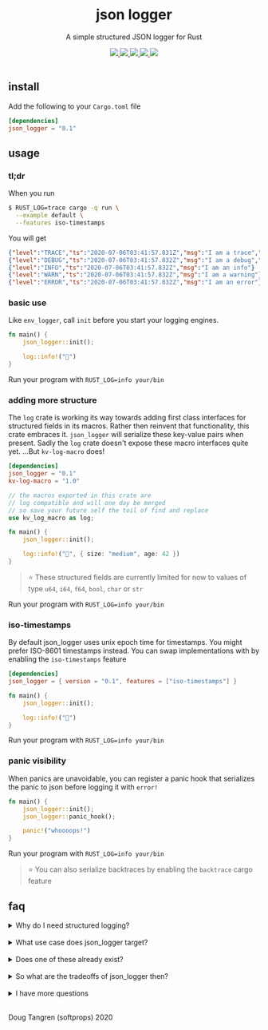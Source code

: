 <h1 align="center">
  json logger
</h1>

<p align="center">
   A simple structured JSON logger for Rust
</p>

<div align="center">
  <a alt="GitHub Actions" href="https://github.com/softprops/json-logger/actions">
    <img src="https://github.com/softprops/json-logger/workflows/Main/badge.svg"/>
  </a>
  <a alt="crates.io" href="https://crates.io/crates/json-logger">
    <img src="https://img.shields.io/crates/v/json-logger.svg?logo=rust"/>
  </a>
  <a alt="docs.rs" href="http://docs.rs/json-logger">
    <img src="https://docs.rs/json-logger/badge.svg"/>
  </a>
  <a alt="latest docs" href="https://softprops.github.io/json-logger">
   <img src="https://img.shields.io/badge/docs-latest-green.svg"/>
  </a>
  <a alt="license" href="LICENSE">
    <img src="https://img.shields.io/badge/license-MIT-brightgreen.svg"/>
  </a>
</div>

<br />

## install

Add the following to your `Cargo.toml` file

```toml
[dependencies]
json_logger = "0.1"
```

## usage

### tl;dr

When you run

```bash
$ RUST_LOG=trace cargo -q run \
  --example default \
  --features iso-timestamps
```

You will get

```json
{"level":"TRACE","ts":"2020-07-06T03:41:57.831Z","msg":"I am a trace","task_id":567,"thread_id":"12"}
{"level":"DEBUG","ts":"2020-07-06T03:41:57.832Z","msg":"I am a debug","foo":1}
{"level":"INFO","ts":"2020-07-06T03:41:57.832Z","msg":"I am an info"}
{"level":"WARN","ts":"2020-07-06T03:41:57.832Z","msg":"I am a warning"}
{"level":"ERROR","ts":"2020-07-06T03:41:57.832Z","msg":"I am an error"}
```

### basic use

Like `env_logger`, call `init` before you start your logging engines.

```rust
fn main() {
    json_logger::init();

    log::info!("👋")
}
```

Run your program with `RUST_LOG=info your/bin`

### adding more structure

The `log` crate is working its way towards adding first class interfaces for structured fields
in its macros. Rather then reinvent that functionality, this crate embraces it.  `json_logger` will serialize these key-value pairs when present. Sadly the `log` crate
doesn't expose these macro interfaces quite yet. ...But `kv-log-macro` does!

```toml
[dependencies]
json_logger = "0.1"
kv-log-macro = "1.0"
```

```rust
// the macros exported in this crate are
// log compatible and will one day be merged 
// so save your future self the toil of find and replace
use kv_log_macro as log;

fn main() {
    json_logger::init();

    log::info!("👋", { size: "medium", age: 42 })
}
```

> ⭐ These structured fields are currently limited for now to values of type `u64`, `i64`, `f64`, `bool`, `char` or `str`

Run your program with `RUST_LOG=info your/bin`

### iso-timestamps

By default json_logger uses unix epoch time for timestamps. You might prefer
ISO-8601 timestamps instead. You can swap implementations with by enabling the `iso-timestamps` feature

```toml
[dependencies]
json_logger = { version = "0.1", features = ["iso-timestamps"] }
```

```rust
fn main() {
    json_logger::init();

    log::info!("👋")
}
```

Run your program with `RUST_LOG=info your/bin`

### panic visibility

When panics are unavoidable, you can register a panic hook that serializes the panic to json before logging it with `error!`

```rust
fn main() {
    json_logger::init();
    json_logger::panic_hook();

    panic!("whoooops!")
}
```

Run your program with `RUST_LOG=info your/bin`

> ⭐ You can also serialize backtraces by enabling the `backtrace` cargo feature

## faq

<details><summary>Why do I need structured logging?</summary>
<p>

Maybe you don't. ...But maybe you do! You might if you run applications in production in an environment whose log aggregation does useful things
for you if you emit json logs such as

  - structured field based filters, an alternative to artisanal regex queries
  - aggregation statistics 
  - alert automation
  - anomaly detection
  - basically anything a computer can do for you when it's logs are structured in a machine readable format 

</p>
</details>
&nbsp;

 <details><summary>What use case does json_logger target?</summary>
<p>

Most folks on the Rust logging market start out with [`log`](https://crates.io/crates/log). They soon find they need configurable logging so they move to [`env_logger`](https://crates.io/crates/env_logger). Sometimes they want `env_logger` but pretty logging for host local application so they move to [`pretty_env_logger`](https://crates.io/crates/pretty_env_logger) of if you like [`emoji-logger`](https://crates.io/crates/emoji-logger).

In other cases you want to run applications in a cloud service that rewards you for emitting logs in JSON format. That's use case this targets, those coming from `env_logger` but would like to leverage build in JSON log parsing and discovery options their cloud provided offers for free.
</p>
</details>
&nbsp;
 <details><summary>Does one of these already exist?</summary>
<p>

A few actually. Like many crates in the Rust ecosystem, they are all good. Picking a dependency is a dance of picking your tradeoffs given an application's goals and needs.

There's [`slog`](https://github.com/slog-rs/slog), an entire ecosystem of logging for Rust. It's strength is that its highly configurable. It's drawback is that it's highly configurable interface can get in the way of simple cases where you just want to emit structured logs in json without a lot of ceremony.

Here's an example directly from its [docs](https://docs.rs/slog-json/2.3.0/slog_json/)

```rust
#[macro_use]
extern crate slog;
extern crate slog_json;

use slog::Drain;
use std::sync::Mutex;

fn main() {
    let root = slog::Logger::root(
        Mutex::new(slog_json::Json::default(std::io::stderr())).map(slog::Fuse),
        o!("version" => env!("CARGO_PKG_VERSION"))
    );
}
```

vs

```rust
fn main() {
    json_logger::init();
}
```

`slog`'s encouraged programming model is to pass loggers instances around as arguments. This is a good practice and allows for simple context propagation, but comes at the expense of being a much different programming model that others using the standard `log` crate have written code against so you may find yourself having to rewrite more code that just your program's initialization.

There's also [`femme`](https://github.com/lrlna/femme/) which is one part pretty printer, one part JSON logger, and one part WASM JavaScript object logger. It's strength is that is indeed pretty! It's not _just_ pretty logger and yet also not _just_ a JSON logger. It's an assortment of things making it broadly focused rather than narrowly focused on JSON log formatting. If you only use one of those things you might be packing more than you need.

If you are migrating from `env_logger`'s environment variable driving configuration options you are a bit out of luck. You will be finding yourself recompiling and rebuilding your application to change log levels.

</p>
</details>
&nbsp;

 <details><summary>So what are the tradeoffs of json_logger then?</summary>
<p>

Glad you asked. It depends on `env_logger` which has some opinionated defaults, some of which you might not like. For example, it logs to stderr by default. You might play for team stdout. The good news is that json_logger exposes its interfaces for overriding those opinions. 

Some features available in `env_logger` `json_logger` doesn't use and those bring in extra transitive dependencies. We're aware. Luckily they are all behind `env_logger` feature flags and `json_logger` turns them all off! The only transient dependency is then just `log` which you already have if your doing any sort of logging:)
</p>
</details>
&nbsp;

<details><summary>I have more questions</summary>
<p>

 That's technically not a question but ok. Ask away by [opening a GitHub issue](https://github.com/softprops/json-env-logger/issues/new). Thanks!
</p>
</details>
&nbsp;

Doug Tangren (softprops) 2020
